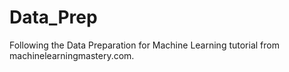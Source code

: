# Data_Prep

Following the Data Preparation for Machine Learning tutorial from machinelearningmastery.com.


